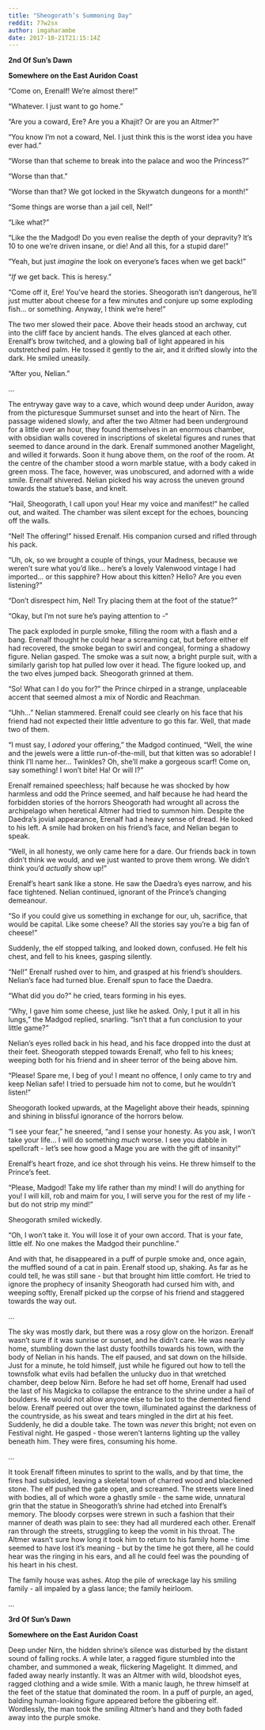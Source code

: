 ```yaml
---
title: "Sheogorath’s Summoning Day"
reddit: 77w2sx
author: imgaharambe
date: 2017-10-21T21:15:14Z
---
```


**2nd Of Sun’s Dawn**

**Somewhere on the East Auridon Coast**


“Come on, Erenalf! We’re almost there!”


“Whatever. I just want to go home.”


“Are you a coward, Ere? Are you a Khajit? Or are you an Altmer?”


“You know I’m not a coward, Nel. I just think this is the worst idea you have ever had.”


“Worse than that scheme to break into the palace and woo the Princess?”


“Worse than that.”


“Worse than that? We got locked in the Skywatch dungeons for a month!”


“Some things are worse than a jail cell, Nel!”


“Like what?”


“Like the the Madgod! Do you even realise the depth of your depravity? It’s 10 to one we’re driven insane, or die! And all this, for a stupid dare!”


“Yeah, but just *imagine* the look on everyone’s faces when we get back!”


“*If* we get back. This is heresy.”


“Come off it, Ere! You’ve heard the stories. Sheogorath isn’t dangerous, he’ll just mutter about cheese for a few minutes and conjure up some exploding fish... or something. Anyway, I think we’re here!”


The two mer slowed their pace. Above their heads stood an archway, cut into the cliff face by ancient hands. The elves glanced at each other. Erenalf’s brow twitched, and a glowing ball of light appeared in his outstretched palm. He tossed it gently to the air, and it drifted slowly into the dark. He smiled uneasily.


“After you, Nelian.”


...


The entryway gave way to a cave, which wound deep under Auridon, away from the picturesque Summurset sunset and into the heart of Nirn. The passage widened slowly, and after the two Altmer had been underground for a little over an hour, they found themselves in an enormous chamber, with obsidian walls covered in inscriptions of skeletal figures and runes that seemed to dance around in the dark. Erenalf summoned another Magelight, and willed it forwards. Soon it hung above them, on the roof of the room. At the centre of the chamber stood a worn marble statue, with a body caked in green moss. The face, however, was unobscured, and adorned with a wide smile. Erenalf shivered. Nelian picked his way across the uneven ground towards the statue’s base, and knelt.


“Hail, Sheogorath, I call upon you! Hear my voice and manifest!” he called out, and waited. The chamber was silent except for the echoes, bouncing off the walls.


“Nel! The offering!” hissed Erenalf. His companion cursed and rifled through his pack.



“Uh, ok, so we brought a couple of things, your Madness, because we weren’t sure what you’d like... here’s a lovely Valenwood vintage I had imported... or this sapphire? How about this kitten? Hello? Are you even listening?”


“Don’t disrespect him, Nel! Try placing them at the foot of the statue?”


“Okay, but I’m not sure he’s paying attention to -“

The pack exploded in purple smoke, filling the room with a flash and a bang. Erenalf thought he could hear a screaming cat, but before either elf had recovered, the smoke began to swirl and congeal, forming a shadowy figure. Nelian gasped. The smoke was a suit now, a bright purple suit, with a similarly garish top hat pulled low over it head. The figure looked up, and the two elves jumped back. Sheogorath grinned at them.


“So! What can I do you for?” the Prince chirped in a strange, unplaceable accent that seemed almost a mix of Nordic and Reachman.


“Uhh...” Nelian stammered. Erenalf could see clearly on his face that his friend had not expected their little adventure to go this far. Well, that made two of them.


“I must say, I *adored* your offering,” the Madgod continued, “Well, the wine and the jewels were a little run-of-the-mill, but that kitten was so adorable! I think I’ll name her... Twinkles? Oh, she’ll make a gorgeous scarf! Come on, say something! I won’t bite! Ha! Or will I?”


Erenalf remained speechless; half because he was shocked by how harmless and odd the Prince seemed, and half because he had heard the forbidden stories of the horrors Sheogorath had wrought all across the archipelago when heretical Altmer had tried to summon him. Despite the Daedra’s jovial appearance, Erenalf had a heavy sense of dread. He looked to his left. A smile had broken on his friend’s face, and Nelian began to speak.


“Well, in all honesty, we only came here for a dare. Our friends back in town didn’t think we would, and we just wanted to prove them wrong. We didn’t think you’d *actually* show up!”


Erenalf’s heart sank like a stone. He saw the Daedra’s eyes narrow, and his face tightened. Nelian continued, ignorant of the Prince’s changing demeanour.


“So if you could give us something in exchange for our, uh, sacrifice, that would be capital. Like some cheese? All the stories say you’re a big fan of cheese!”


Suddenly, the elf stopped talking, and looked down, confused. He felt his chest, and fell to his knees, gasping silently.


“Nel!” Erenalf rushed over to him, and grasped at his friend’s shoulders. Nelian’s face had turned blue. Erenalf spun to face the Daedra.


“What did you do?” he cried, tears forming in his eyes.


“Why, I gave him some cheese, just like he asked. Only, I put it all in his lungs,” the Madgod replied, snarling. “Isn’t that a fun conclusion to your little game?”


Nelian’s eyes rolled back in his head, and his face dropped into the dust at their feet. Sheogorath stepped towards Erenalf, who fell to his knees; weeping both for his friend and in sheer terror of the being above him.


“Please! Spare me, I beg of you! I meant no offence, I only came to try and keep Nelian safe! I tried to persuade him not to come, but he wouldn’t listen!”


Sheogorath looked upwards, at the Magelight above their heads, spinning and shining in blissful ignorance of the horrors below.


“I see your fear,” he sneered, “and I sense your honesty. As you ask, I won’t take your life... I will do something *much* worse. I see you dabble in spellcraft - let’s see how good a Mage you are with the gift of insanity!”


Erenalf’s heart froze, and ice shot through his veins. He threw himself to the Prince’s feet.


“Please, Madgod! Take my life rather than my mind! I will do anything for you! I will kill, rob and maim for you, I will serve you for the rest of my life - but do not strip my mind!”


Sheogorath smiled wickedly.


“Oh, I won’t take it. You will lose it of your own accord. That is your fate, little elf. No one makes the Madgod their punchline.”


And with that, he disappeared in a puff of purple smoke and, once again, the muffled sound of a cat in pain. Erenalf stood up, shaking. As far as he could tell, he was still sane - but that brought him little comfort. He tried to ignore the prophecy of insanity Sheogorath had cursed him with, and weeping softly, Erenalf picked up the corpse of his friend and staggered towards the way out.


...


The sky was mostly dark, but there was a rosy glow on the horizon. Erenalf wasn’t sure if it was sunrise or sunset, and he didn’t care. He was nearly home, stumbling down the last dusty foothills towards his town, with the body of Nelian in his hands. The elf paused, and sat down on the hillside. Just for a minute, he told himself, just while he figured out how to tell the townsfolk what evils had befallen the unlucky duo in that wretched chamber, deep below Nirn. Before he had set off home, Erenalf had used the last of his Magicka to collapse the entrance to the shrine under a hail of boulders. He would not allow anyone else to be lost to the demented fiend below. Erenalf peered out over the town, illuminated against the darkness of the countryside, as his sweat and tears mingled in the dirt at his feet. Suddenly, he did a double take. The town was *never* this bright; not even on Festival night. He gasped - those weren’t lanterns lighting up the valley beneath him. They were fires, consuming his home.


...


It took Erenalf fifteen minutes to sprint to the walls, and by that time, the fires had subsided, leaving a skeletal town of charred wood and blackened stone. The elf pushed the gate open, and screamed. The streets were lined with bodies, all of which wore a ghastly smile - the same wide, unnatural grin that the statue in Sheogorath’s shrine had etched into Erenalf’s memory. The bloody corpses were strewn in such a fashion that their manner of death was plain to see: they had all murdered each other. Erenalf ran through the streets, struggling to keep the vomit in his throat. The Altmer wasn’t sure how long it took him to return to his family home - time seemed to have lost it’s meaning - but by the time he got there, all he could hear was the ringing in his ears, and all he could feel was the pounding of his heart in his chest. 


The family house was ashes. Atop the pile of wreckage lay his smiling family - all impaled by a glass lance; the family heirloom. 


...


**3rd Of Sun’s Dawn**

**Somewhere on the East Auridon Coast**


Deep under Nirn, the hidden shrine’s silence was disturbed by the distant sound of falling rocks. A while later, a ragged figure stumbled into the chamber, and summoned a weak, flickering Magelight. It dimmed, and faded away nearly instantly. It was an Altmer with wild, bloodshot eyes, ragged clothing and a wide smile. With a manic laugh, he threw himself at the feet of the statue that dominated the room. In a puff of purple, an aged, balding human-looking figure appeared before the gibbering elf. Wordlessly, the man took the smiling Altmer’s hand and they both faded away into the purple smoke.
